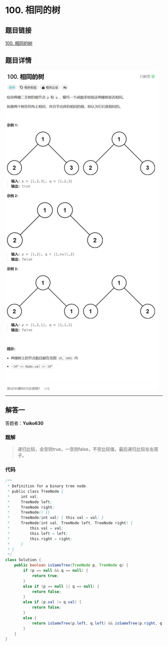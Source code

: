 # 100. 相同的树
## 题目链接  
[100. 相同的树](https://leetcode.cn/problems/same-tree/description/)
## 题目详情
![题目图片](Img/100.png)

***
## 解答一
答题者：**Yuiko630**

### 题解
>递归比较，全空则true，一空则false，不空比较值，最后递归比较左右孩子。

### 代码
``` Java
/**
 * Definition for a binary tree node.
 * public class TreeNode {
 *     int val;
 *     TreeNode left;
 *     TreeNode right;
 *     TreeNode() {}
 *     TreeNode(int val) { this.val = val; }
 *     TreeNode(int val, TreeNode left, TreeNode right) {
 *         this.val = val;
 *         this.left = left;
 *         this.right = right;
 *     }
 * }
 */
class Solution {
    public boolean isSameTree(TreeNode p, TreeNode q) {
        if (p == null && q == null) {
            return true;
        } 
        else if (p == null || q == null) {
            return false;
        } 
        else if (p.val != q.val) {
            return false;
        } 
        else {
            return isSameTree(p.left, q.left) && isSameTree(p.right, q.right);
        }
    }
}
```


